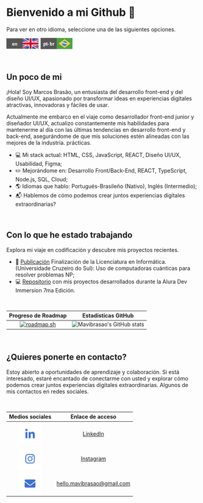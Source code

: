 <!--Un poco sobre mi (Inicio)-->
#  Bienvenido a mi Github 👋
<p>Para ver en otro idioma, seleccione una de las siguientes opciones.</p>

<a href="https://github.com/mavibrasao/Mavibrasao/blob/main/README-en.md"><img align="center" src="https://raw.githubusercontent.com/mavibrasao/Mavibrasao/main/icon_langen.svg" alt="https://github.com/mavibrasao/Mavibrasao/blob/main/README-en.md" height="28" width="85"/></a>
<a href="https://github.com/mavibrasao/Mavibrasao/blob/main/README.md"><img align="center" src="https://raw.githubusercontent.com/mavibrasao/Mavibrasao/main/icon_langptbr.svg" alt="https://github.com/mavibrasao/Mavibrasao/blob/main/README.md" height="30" width="85"/></a>

<br>

## Un poco de mi
<p>¡Hola! Soy Marcos Brasão, un entusiasta del desarrollo front-end y del diseño UI/UX, apasionado por transformar ideas en experiencias digitales atractivas, innovadoras y fáciles de usar.</p>
<p>Actualmente me embarco en el viaje como desarrollador front-end junior y diseñador UI/UX, actualizo constantemente mis habilidades para mantenerme al día con las últimas tendencias en desarrollo front-end y back-end, asegurándome de que mis soluciones estén alineadas con las mejores de la industria. prácticas.</p>
<ul>
  <li>💻 Mi stack actual: HTML, CSS, JavaScript, REACT, Diseño UI/UX, Usabilidad, Figma;</li>
  <li>✏️ Mejorándome en: Desarrollo Front/Back-End, REACT, TypeScript, Node.js, SQL, Cloud;</li>
  <li>🌎 Idiomas que hablo: Portugués-Brasileño (Nativo), Inglés (Intermedio);</li>
  <li>📬 Hablemos de cómo podemos crear juntos experiencias digitales extraordinarias?</li>
</ul>
<br>
<!--Un poco sobre mi (Fin)-->

<!--Proyectos (Inicio)-->
## Con lo que he estado trabajando
<p>Explora mi viaje en codificación y descubre mis proyectos recientes.</p>
<ul>
  <li>📝 <a href="https://drive.google.com/file/d/1l53yBF8m19qy-iMEZIgn4S2mM-L9KQ1X/view?usp=drive_link">Publicación</a> Finalización de la Licenciatura en Informática. (Universidade Cruzeiro do Sul): Uso de computadoras cuánticas para resolver problemas NP;</li>
  <li>💻 <a href="https://github.com/mavibrasao/imersaodevalura-7edicao">Repositorio</a> con mis proyectos desarrollados durante la Alura Dev Immersion 7ma Edición.</li>
</ul>
<br>

Progreso de Roadmap | Estadísticas GitHub
:-------------------------:|:-------------------------:
[![roadmap.sh](https://api.roadmap.sh/v1-badge/tall/64dc0dfc095da82caf989033?variant=dark)](https://roadmap.sh)  |  ![Mavibrasao's GitHub stats](https://github-readme-stats.vercel.app/api?username=mavibrasao&show_icons=true&cache_seconds=86400&theme=github_dark_dimmed)

<br>
<!--Proyectos (Fin)-->

<!--¿Quieres ponerte en contacto? (Inicio)-->
## ¿Quieres ponerte en contacto?
<p>Estoy abierto a oportunidades de aprendizaje y colaboración. Si está interesado, estaré encantado de conectarme con usted y explorar cómo podemos crear juntos experiencias digitales extraordinarias. Algunos de mis contactos en redes sociales.</p>

<br>

Medios sociales | Enlace de acceso
:-------------------------:|:-------------------------:
<a href="https://www.linkedin.com/in/mavibrasao/"><img align="center" src="https://raw.githubusercontent.com/mavibrasao/Mavibrasao/main/icons_sociallinkedin.svg" alt="https://www.linkedin.com/in/mavibrasao/" height="60" width="60" /></a>  |  <a href="https://www.linkedin.com/in/mavibrasao/">LinkedIn</a>
<a href="https://www.instagram.com/mavibrasao/"><img align="center" src="https://raw.githubusercontent.com/mavibrasao/Mavibrasao/main/icons_socialinstagram.svg" alt="https://www.instagram.com/mavibrasao/" height="60" width="60" /></a>  |  <a href="https://www.instagram.com/mavibrasao/">Instagram</a>
<a href="mailto:hello.mavibrasao@gmail.com"><img align="center" src="https://raw.githubusercontent.com/mavibrasao/Mavibrasao/main/icons_socialmail.svg" alt="Enviar el email a: hello.mavibrasao@gmail.com" height="60" width="60" /></a>  |  <a href="mailto:hello.mavibrasao@gmail.com">hello.mavibrasao@gmail.com</a>
<!--
<a href="" target="_blank"><img align="center" src="https://raw.githubusercontent.com/mavibrasao/Mavibrasao/main/icons_socialresume.svg" alt="Visualização de currículo" height="65" width="65" /></a>
<a href="" target="_blank"><img align="center" src="https://raw.githubusercontent.com/mavibrasao/Mavibrasao/main/icons_socialwebsite.svg" alt="" height="65" width="65" /></a>
-->
<!--¿Quieres ponerte en contacto? (Fin)-->
